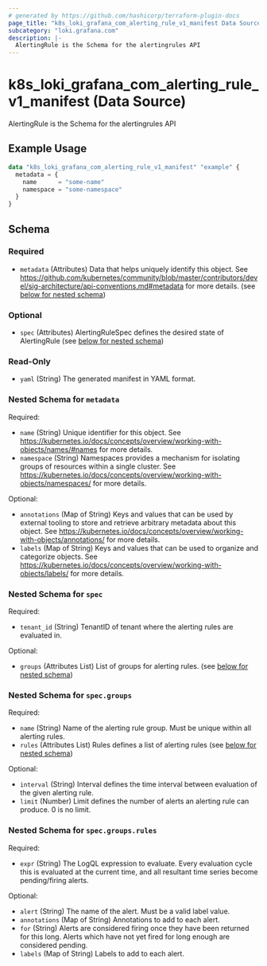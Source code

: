 ```yaml
---
# generated by https://github.com/hashicorp/terraform-plugin-docs
page_title: "k8s_loki_grafana_com_alerting_rule_v1_manifest Data Source - terraform-provider-k8s"
subcategory: "loki.grafana.com"
description: |-
  AlertingRule is the Schema for the alertingrules API
---
```


# k8s_loki_grafana_com_alerting_rule_v1_manifest (Data Source)

AlertingRule is the Schema for the alertingrules API

## Example Usage

```terraform
data "k8s_loki_grafana_com_alerting_rule_v1_manifest" "example" {
  metadata = {
    name      = "some-name"
    namespace = "some-namespace"
  }
}
```

<!-- schema generated by tfplugindocs -->
## Schema

### Required

- `metadata` (Attributes) Data that helps uniquely identify this object. See https://github.com/kubernetes/community/blob/master/contributors/devel/sig-architecture/api-conventions.md#metadata for more details. (see [below for nested schema](#nestedatt--metadata))

### Optional

- `spec` (Attributes) AlertingRuleSpec defines the desired state of AlertingRule (see [below for nested schema](#nestedatt--spec))

### Read-Only

- `yaml` (String) The generated manifest in YAML format.

<a id="nestedatt--metadata"></a>
### Nested Schema for `metadata`

Required:

- `name` (String) Unique identifier for this object. See https://kubernetes.io/docs/concepts/overview/working-with-objects/names/#names for more details.
- `namespace` (String) Namespaces provides a mechanism for isolating groups of resources within a single cluster. See https://kubernetes.io/docs/concepts/overview/working-with-objects/namespaces/ for more details.

Optional:

- `annotations` (Map of String) Keys and values that can be used by external tooling to store and retrieve arbitrary metadata about this object. See https://kubernetes.io/docs/concepts/overview/working-with-objects/annotations/ for more details.
- `labels` (Map of String) Keys and values that can be used to organize and categorize objects. See https://kubernetes.io/docs/concepts/overview/working-with-objects/labels/ for more details.


<a id="nestedatt--spec"></a>
### Nested Schema for `spec`

Required:

- `tenant_id` (String) TenantID of tenant where the alerting rules are evaluated in.

Optional:

- `groups` (Attributes List) List of groups for alerting rules. (see [below for nested schema](#nestedatt--spec--groups))

<a id="nestedatt--spec--groups"></a>
### Nested Schema for `spec.groups`

Required:

- `name` (String) Name of the alerting rule group. Must be unique within all alerting rules.
- `rules` (Attributes List) Rules defines a list of alerting rules (see [below for nested schema](#nestedatt--spec--groups--rules))

Optional:

- `interval` (String) Interval defines the time interval between evaluation of the given alerting rule.
- `limit` (Number) Limit defines the number of alerts an alerting rule can produce. 0 is no limit.

<a id="nestedatt--spec--groups--rules"></a>
### Nested Schema for `spec.groups.rules`

Required:

- `expr` (String) The LogQL expression to evaluate. Every evaluation cycle this is evaluated at the current time, and all resultant time series become pending/firing alerts.

Optional:

- `alert` (String) The name of the alert. Must be a valid label value.
- `annotations` (Map of String) Annotations to add to each alert.
- `for` (String) Alerts are considered firing once they have been returned for this long. Alerts which have not yet fired for long enough are considered pending.
- `labels` (Map of String) Labels to add to each alert.
